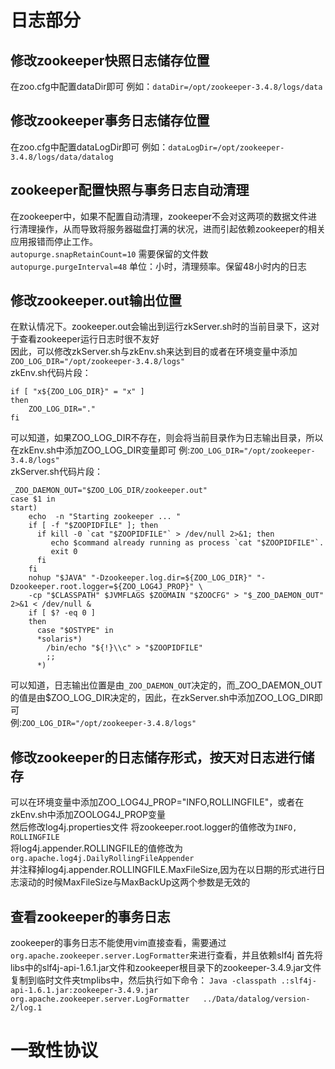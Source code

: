 # 日志部分
## 修改zookeeper快照日志储存位置
在zoo.cfg中配置dataDir即可
例如：`dataDir=/opt/zookeeper-3.4.8/logs/data`
## 修改zookeeper事务日志储存位置
在zoo.cfg中配置dataLogDir即可
例如：`dataLogDir=/opt/zookeeper-3.4.8/logs/data/datalog`
## zookeeper配置快照与事务日志自动清理
在zookeeper中，如果不配置自动清理，zookeeper不会对这两项的数据文件进行清理操作，从而导致将服务器磁盘打满的状况，进而引起依赖zookeeper的相关应用报错而停止工作。  
`autopurge.snapRetainCount=10` 需要保留的文件数  
`autopurge.purgeInterval=48` 单位：小时，清理频率。保留48小时内的日志 
## 修改zookeeper.out输出位置
在默认情况下。zookeeper.out会输出到运行zkServer.sh时的当前目录下，这对于查看zookeeper运行日志时很不友好  
因此，可以修改zkServer.sh与zkEnv.sh来达到目的或者在环境变量中添加`ZOO_LOG_DIR="/opt/zookeeper-3.4.8/logs"`    
zkEnv.sh代码片段：  
```
if [ "x${ZOO_LOG_DIR}" = "x" ]
then
    ZOO_LOG_DIR="."
fi
```
可以知道，如果ZOO_LOG_DIR不存在，则会将当前目录作为日志输出目录，所以在zkEnv.sh中添加ZOO_LOG_DIR变量即可
例:`ZOO_LOG_DIR="/opt/zookeeper-3.4.8/logs"`  
zkServer.sh代码片段：  
```
_ZOO_DAEMON_OUT="$ZOO_LOG_DIR/zookeeper.out"
case $1 in
start)
    echo  -n "Starting zookeeper ... "
    if [ -f "$ZOOPIDFILE" ]; then
      if kill -0 `cat "$ZOOPIDFILE"` > /dev/null 2>&1; then
         echo $command already running as process `cat "$ZOOPIDFILE"`.
         exit 0
      fi
    fi
    nohup "$JAVA" "-Dzookeeper.log.dir=${ZOO_LOG_DIR}" "-Dzookeeper.root.logger=${ZOO_LOG4J_PROP}" \
    -cp "$CLASSPATH" $JVMFLAGS $ZOOMAIN "$ZOOCFG" > "$_ZOO_DAEMON_OUT" 2>&1 < /dev/null &
    if [ $? -eq 0 ]
    then
      case "$OSTYPE" in
      *solaris*)
        /bin/echo "${!}\\c" > "$ZOOPIDFILE"
        ;;
      *)
```
可以知道，日志输出位置是由`_ZOO_DAEMON_OUT`决定的，而_ZOO_DAEMON_OUT的值是由$ZOO_LOG_DIR决定的，因此，在zkServer.sh中添加ZOO_LOG_DIR即可  
例:`ZOO_LOG_DIR="/opt/zookeeper-3.4.8/logs"`  
## 修改zookeeper的日志储存形式，按天对日志进行储存
可以在环境变量中添加ZOO_LOG4J_PROP="INFO,ROLLINGFILE"，或者在zkEnv.sh中添加ZOOLOG4J_PROP变量  
然后修改log4j.properties文件
将zookeeper.root.logger的值修改为`INFO, ROLLINGFILE`  
将log4j.appender.ROLLINGFILE的值修改为`org.apache.log4j.DailyRollingFileAppender`  
并注释掉log4j.appender.ROLLINGFILE.MaxFileSize,因为在以日期的形式进行日志滚动的时候MaxFileSize与MaxBackUp这两个参数是无效的
## 查看zookeeper的事务日志
zookeeper的事务日志不能使用vim直接查看，需要通过`org.apache.zookeeper.server.LogFormatter`来进行查看，并且依赖slf4j
首先将libs中的slf4j-api-1.6.1.jar文件和zookeeper根目录下的zookeeper-3.4.9.jar文件复制到临时文件夹tmplibs中，然后执行如下命令：
`Java -classpath .:slf4j-api-1.6.1.jar:zookeeper-3.4.9.jar  org.apache.zookeeper.server.LogFormatter   ../Data/datalog/version-2/log.1`

# 一致性协议

